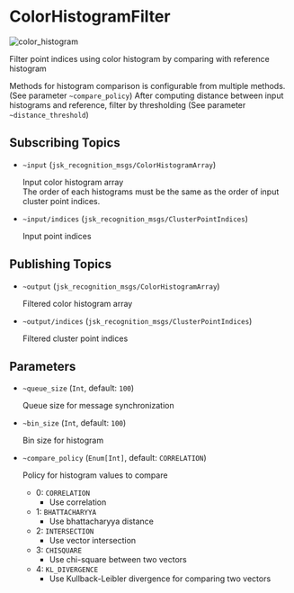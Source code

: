 ColorHistogramFilter
==============

![color_histogram](https://cloud.githubusercontent.com/assets/1901008/26710312/f1343f54-4793-11e7-8848-9a2f31e4b5d5.png)

Filter point indices using color histogram by comparing with reference histogram

Methods for histogram comparison is configurable from multiple methods. (See parameter `~compare_policy`)
After computing distance between input histograms and reference, filter by thresholding (See parameter `~distance_threshold`)

## Subscribing Topics

* `~input` (`jsk_recognition_msgs/ColorHistogramArray`)

    Input color histogram array  
    The order of each histograms must be the same as the order of input cluster point indices.

* `~input/indices` (`jsk_recognition_msgs/ClusterPointIndices`)

    Input point indices

## Publishing Topics

* `~output` (`jsk_recognition_msgs/ColorHistogramArray`)

    Filtered color histogram array

* `~output/indices` (`jsk_recognition_msgs/ClusterPointIndices`)

    Filtered cluster point indices

## Parameters

* `~queue_size` (`Int`, default: `100`)

    Queue size for message synchronization

* `~bin_size` (`Int`, default: `100`)

    Bin size for histogram

* `~compare_policy` (`Enum[Int]`, default: `CORRELATION`)

    Policy for histogram values to compare

    - 0: `CORRELATION`
        - Use correlation
    - 1: `BHATTACHARYYA`
        - Use bhattacharyya distance
    - 2: `INTERSECTION`
        - Use vector intersection
    - 3: `CHISQUARE`
        - Use chi-square between two vectors
    - 4: `KL_DIVERGENCE`
        - Use Kullback-Leibler divergence for comparing two vectors
